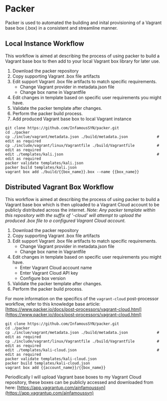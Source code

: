 Packer
=========
Packer is used to automated the building and inital provisioning of a Vagrant base box (.box) in a consistent and streamline manner. 

Local Instance Workflow
------
This workflow is aimed at describing the process of using packer to build a Vagrant base box to then add to your local Vagrant box library for later use.
1. Download the packer repository
2. Copy supporting Vagrant .box file artifacts
3. Edit support Vagrant .box file artifacts to match specific requirements.
	* Change Vagrant provider in metadata.json file
	* Change box name in Vagrantfile
4. Edit changes in template based on specific user requirements you might have.
5. Validate the packer template after changes.
6. Perform the packer build process.
7. Add produced Vagrant base box to local Vagrant instance

```
git clone https://github.com/InfamousSYN/packer.git
cd ./packer
cp ./inclue/vagrant/metadata.json ./build/metadata.json 			# edit as required
cp ./include/vagrant/linux/Vagrantfile ./build/Vagrantfile 			# edit as required
edit ./templates/kali.json 											# edit as required
packer validate templates/kali.json
packer build templates/kali.json
vagrant box add ./build/{{box_name}}.box --name {{box_name}}
```

Distributed Vagrant Box Workflow
------
This workflow is aimed at describing the process of using packer to build a Vagrant base box which is then uploaded to a Vagrant Cloud account to be publicly distributed across the internet.
*Note: Any packer template within this repository with the suffix of '-cloud' will attempt to upload the produced .box file to a configured Vagrant Cloud account.*
1. Download the packer repository
2. Copy supporting Vagrant .box file artifacts
3. Edit support Vagrant .box file artifacts to match specific requirements.
	* Change Vagrant provider in metadata.json file
	* Change box name in Vagrantfile
4. Edit changes in template based on specific user requirements you might have.
	* Enter Vagrant Cloud account name
	* Enter Vagrant Cloud API key
	* Configure box version
5. Validate the packer template after changes.
6. Perform the packer build process.

For more information on the specifics of the `vagrant-cloud` post-processor workflow, refer to this knowledge base article: [https://www.packer.io/docs/post-processors/vagrant-cloud.html](https://www.packer.io/docs/post-processors/vagrant-cloud.html)

```
git clone https://github.com/InfamousSYN/packer.git
cd ./packer
cp ./inclue/vagrant/metadata.json ./build/metadata.json 			# edit as required
cp ./include/vagrant/linux/Vagrantfile ./build/Vagrantfile 			# edit as required
edit ./templates/kali-cloud.json 									# edit as required
packer validate templates/kali-cloud.json
packer build templates/kali-cloud.json
vagrant box add {{account_name}}/{{box_name}}
```

Periodlically I will upload Vagrant base boxes to my Vagrant Cloud repository, these boxes can be publicly accessed and downloaded from here: [https://app.vagrantup.com/ainfamoussyn](https://app.vagrantup.com/ainfamoussyn)